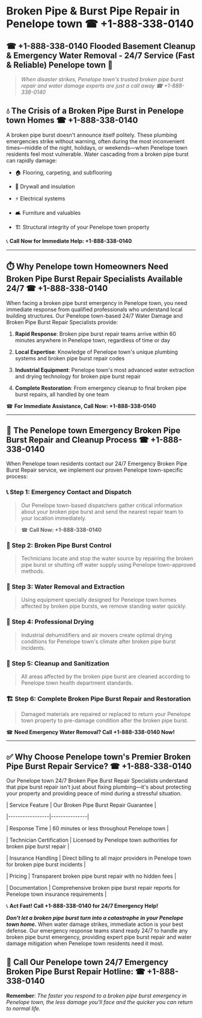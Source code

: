 # Broken Pipe & Burst Pipe Repair in Penelope town ☎ +1-888-338-0140  
## ☎ +1-888-338-0140 Flooded Basement Cleanup & Emergency Water Removal - 24/7 Service (Fast & Reliable) Penelope town 🚨  

> *When disaster strikes, Penelope town's trusted broken pipe burst repair and water damage experts are just a call away ☎ +1-888-338-0140*  

## 💧 The Crisis of a Broken Pipe Burst in Penelope town Homes ☎ +1-888-338-0140  

A broken pipe burst doesn't announce itself politely. These plumbing emergencies strike without warning, often during the most inconvenient times—middle of the night, holidays, or weekends—when Penelope town residents feel most vulnerable. Water cascading from a broken pipe burst can rapidly damage:  

* 🏠 Flooring, carpeting, and subflooring  
* 🧱 Drywall and insulation  
* ⚡ Electrical systems  
* 🛋️ Furniture and valuables  
* 🏗️ Structural integrity of your Penelope town property  

📞 **Call Now for Immediate Help: +1-888-338-0140**  

---  

## ⏱️ Why Penelope town Homeowners Need Broken Pipe Burst Repair Specialists Available 24/7 ☎ +1-888-338-0140  

When facing a broken pipe burst emergency in Penelope town, you need immediate response from qualified professionals who understand local building structures. Our Penelope town-based 24/7 Water Damage and Broken Pipe Burst Repair Specialists provide:  

1. **Rapid Response**: Broken pipe burst repair teams arrive within 60 minutes anywhere in Penelope town, regardless of time or day  
2. **Local Expertise**: Knowledge of Penelope town's unique plumbing systems and broken pipe burst repair codes  
3. **Industrial Equipment**: Penelope town's most advanced water extraction and drying technology for broken pipe burst repair  
4. **Complete Restoration**: From emergency cleanup to final broken pipe burst repairs, all handled by one team  

☎ **For Immediate Assistance, Call Now: +1-888-338-0140**  

---  

## 🔧 The Penelope town Emergency Broken Pipe Burst Repair and Cleanup Process ☎ +1-888-338-0140  

When Penelope town residents contact our 24/7 Emergency Broken Pipe Burst Repair service, we implement our proven Penelope town-specific process:  

### 📞 Step 1: Emergency Contact and Dispatch  
> Our Penelope town-based dispatchers gather critical information about your broken pipe burst and send the nearest repair team to your location immediately.  
> ☎ **Call Now: +1-888-338-0140**  

### 🚿 Step 2: Broken Pipe Burst Control  
> Technicians locate and stop the water source by repairing the broken pipe burst or shutting off water supply using Penelope town-approved methods.  

### 🌊 Step 3: Water Removal and Extraction  
> Using equipment specially designed for Penelope town homes affected by broken pipe bursts, we remove standing water quickly.  

### 💨 Step 4: Professional Drying  
> Industrial dehumidifiers and air movers create optimal drying conditions for Penelope town's climate after broken pipe burst incidents.  

### 🧼 Step 5: Cleanup and Sanitization  
> All areas affected by the broken pipe burst are cleaned according to Penelope town health department standards.  

### 🏗️ Step 6: Complete Broken Pipe Burst Repair and Restoration  
> Damaged materials are repaired or replaced to return your Penelope town property to pre-damage condition after the broken pipe burst.  

☎ **Need Emergency Water Removal? Call +1-888-338-0140 Now!**  

---  

## ✅ Why Choose Penelope town's Premier Broken Pipe Burst Repair Service? ☎ +1-888-338-0140  

Our Penelope town 24/7 Broken Pipe Burst Repair Specialists understand that pipe burst repair isn't just about fixing plumbing—it's about protecting your property and providing peace of mind during a stressful situation.  

| Service Feature | Our Broken Pipe Burst Repair Guarantee |  
|-----------------|---------------|  
| Response Time | 60 minutes or less throughout Penelope town |  
| Technician Certification | Licensed by Penelope town authorities for broken pipe burst repair |  
| Insurance Handling | Direct billing to all major providers in Penelope town for broken pipe burst incidents |  
| Pricing | Transparent broken pipe burst repair with no hidden fees |  
| Documentation | Comprehensive broken pipe burst repair reports for Penelope town insurance requirements |  

📞 **Act Fast! Call +1-888-338-0140 for 24/7 Emergency Help!**  

***Don't let a broken pipe burst turn into a catastrophe in your Penelope town home.*** When water damage strikes, immediate action is your best defense. Our emergency response teams stand ready 24/7 to handle any broken pipe burst emergency, providing expert pipe burst repair and water damage mitigation when Penelope town residents need it most.  

## 📱 Call Our Penelope town 24/7 Emergency Broken Pipe Burst Repair Hotline: ☎ +1-888-338-0140  

**Remember**: *The faster you respond to a broken pipe burst emergency in Penelope town, the less damage you'll face and the quicker you can return to normal life.*